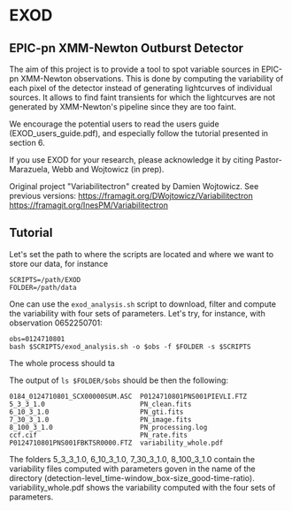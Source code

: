 # EXOD
## EPIC-pn XMM-Newton Outburst Detector

The aim of this project is to provide a tool to spot variable sources in EPIC-pn XMM-Newton observations.
This is done by computing the variability of each pixel of the detector instead of generating lightcurves of individual sources. It allows to find faint transients for which the lightcurves are not generated by XMM-Newton's pipeline since they are too faint.

We encourage the potential users to read the users guide (EXOD_users_guide.pdf), and especially follow the tutorial presented in section 6.

If you use EXOD for your research, please acknowledge it by citing Pastor-Marazuela, Webb and Wojtowicz (in prep).

Original project "Variabilitectron" created by Damien Wojtowicz. See previous versions:
https://framagit.org/DWojtowicz/Variabilitectron
https://framagit.org/InesPM/Variabilitectron

## Tutorial

Let's set the path to where the scripts are located and where we want to store our data, for instance

```
SCRIPTS=/path/EXOD
FOLDER=/path/data
```

One can use the `exod_analysis.sh` script to download, filter and compute the variability with four sets of parameters. Let's try, for instance, with observation 0652250701:

```
obs=0124710801
bash $SCRIPTS/exod_analysis.sh -o $obs -f $FOLDER -s $SCRIPTS
```
The whole process should ta

The output of `ls $FOLDER/$obs` should be then the following:

```
0184_0124710801_SCX00000SUM.ASC  P0124710801PNS001PIEVLI.FTZ
5_3_3_1.0                        PN_clean.fits
6_10_3_1.0                       PN_gti.fits
7_30_3_1.0                       PN_image.fits
8_100_3_1.0                      PN_processing.log
ccf.cif                          PN_rate.fits
P0124710801PNS001FBKTSR0000.FTZ  variability_whole.pdf
```
The folders 5_3_3_1.0, 6_10_3_1.0, 7_30_3_1.0, 8_100_3_1.0 contain the variability files computed with parameters goven in the name of the directory (detection-level_time-window_box-size_good-time-ratio).
variability_whole.pdf shows the variability computed with the four sets of parameters.
